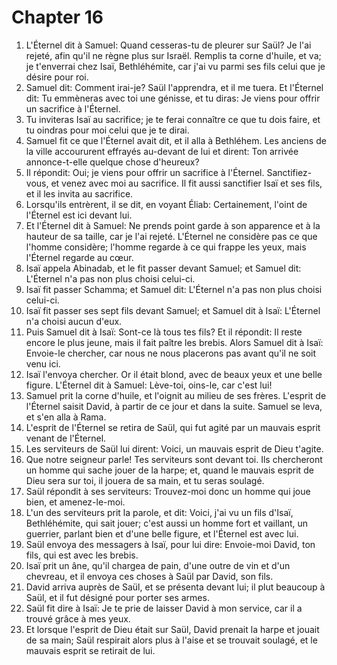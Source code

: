 # Chapter 16

1. L'Éternel dit à Samuel: Quand cesseras-tu de pleurer sur Saül? Je l'ai rejeté, afin qu'il ne règne plus sur Israël. Remplis ta corne d'huile, et va; je t'enverrai chez Isaï, Bethléhémite, car j'ai vu parmi ses fils celui que je désire pour roi.
2. Samuel dit: Comment irai-je? Saül l'apprendra, et il me tuera. Et l'Éternel dit: Tu emmèneras avec toi une génisse, et tu diras: Je viens pour offrir un sacrifice à l'Éternel.
3. Tu inviteras Isaï au sacrifice; je te ferai connaître ce que tu dois faire, et tu oindras pour moi celui que je te dirai.
4. Samuel fit ce que l'Éternel avait dit, et il alla à Bethléhem. Les anciens de la ville accoururent effrayés au-devant de lui et dirent: Ton arrivée annonce-t-elle quelque chose d'heureux?
5. Il répondit: Oui; je viens pour offrir un sacrifice à l'Éternel. Sanctifiez-vous, et venez avec moi au sacrifice. Il fit aussi sanctifier Isaï et ses fils, et il les invita au sacrifice.
6. Lorsqu'ils entrèrent, il se dit, en voyant Éliab: Certainement, l'oint de l'Éternel est ici devant lui.
7. Et l'Éternel dit à Samuel: Ne prends point garde à son apparence et à la hauteur de sa taille, car je l'ai rejeté. L'Éternel ne considère pas ce que l'homme considère; l'homme regarde à ce qui frappe les yeux, mais l'Éternel regarde au cœur.
8. Isaï appela Abinadab, et le fit passer devant Samuel; et Samuel dit: L'Éternel n'a pas non plus choisi celui-ci.
9. Isaï fit passer Schamma; et Samuel dit: L'Éternel n'a pas non plus choisi celui-ci.
10. Isaï fit passer ses sept fils devant Samuel; et Samuel dit à Isaï: L'Éternel n'a choisi aucun d'eux.
11. Puis Samuel dit à Isaï: Sont-ce là tous tes fils? Et il répondit: Il reste encore le plus jeune, mais il fait paître les brebis. Alors Samuel dit à Isaï: Envoie-le chercher, car nous ne nous placerons pas avant qu'il ne soit venu ici.
12. Isaï l'envoya chercher. Or il était blond, avec de beaux yeux et une belle figure. L'Éternel dit à Samuel: Lève-toi, oins-le, car c'est lui!
13. Samuel prit la corne d'huile, et l'oignit au milieu de ses frères. L'esprit de l'Éternel saisit David, à partir de ce jour et dans la suite. Samuel se leva, et s'en alla à Rama.
14. L'esprit de l'Éternel se retira de Saül, qui fut agité par un mauvais esprit venant de l'Éternel.
15. Les serviteurs de Saül lui dirent: Voici, un mauvais esprit de Dieu t'agite.
16. Que notre seigneur parle! Tes serviteurs sont devant toi. Ils chercheront un homme qui sache jouer de la harpe; et, quand le mauvais esprit de Dieu sera sur toi, il jouera de sa main, et tu seras soulagé.
17. Saül répondit à ses serviteurs: Trouvez-moi donc un homme qui joue bien, et amenez-le-moi.
18. L'un des serviteurs prit la parole, et dit: Voici, j'ai vu un fils d'Isaï, Bethléhémite, qui sait jouer; c'est aussi un homme fort et vaillant, un guerrier, parlant bien et d'une belle figure, et l'Éternel est avec lui.
19. Saül envoya des messagers à Isaï, pour lui dire: Envoie-moi David, ton fils, qui est avec les brebis.
20. Isaï prit un âne, qu'il chargea de pain, d'une outre de vin et d'un chevreau, et il envoya ces choses à Saül par David, son fils.
21. David arriva auprès de Saül, et se présenta devant lui; il plut beaucoup à Saül, et il fut désigné pour porter ses armes.
22. Saül fit dire à Isaï: Je te prie de laisser David à mon service, car il a trouvé grâce à mes yeux.
23. Et lorsque l'esprit de Dieu était sur Saül, David prenait la harpe et jouait de sa main; Saül respirait alors plus à l'aise et se trouvait soulagé, et le mauvais esprit se retirait de lui.

